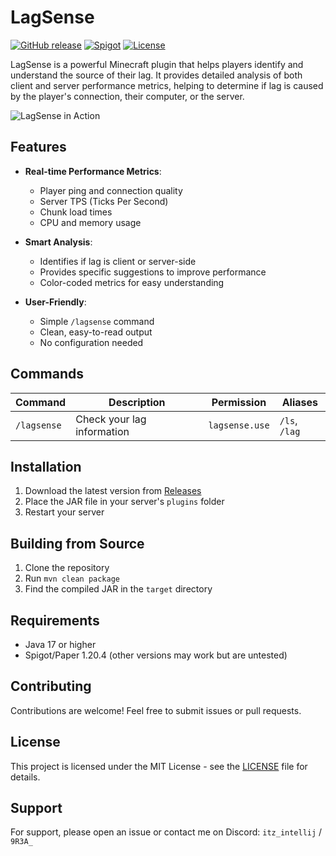 # LagSense

[![GitHub release](https://img.shields.io/github/v/release/9r3a/LagSense?style=for-the-badge)](https://github.com/9r3a/LagSense/releases)
[![Spigot](https://img.shields.io/badge/Spigot-1.20.4-FFA500?style=for-the-badge&logo=java)](https://www.spigotmc.org/)
[![License](https://img.shields.io/github/license/9r3a/LagSense?style=for-the-badge)](LICENSE)

LagSense is a powerful Minecraft plugin that helps players identify and understand the source of their lag. It provides detailed analysis of both client and server performance metrics, helping to determine if lag is caused by the player's connection, their computer, or the server.

![LagSense in Action](https://i.imgur.com/placeholder.png)

## Features

- **Real-time Performance Metrics**:
  - Player ping and connection quality
  - Server TPS (Ticks Per Second)
  - Chunk load times
  - CPU and memory usage

- **Smart Analysis**:
  - Identifies if lag is client or server-side
  - Provides specific suggestions to improve performance
  - Color-coded metrics for easy understanding

- **User-Friendly**:
  - Simple `/lagsense` command
  - Clean, easy-to-read output
  - No configuration needed

## Commands

| Command | Description | Permission | Aliases |
|---------|-------------|------------|---------|
| `/lagsense` | Check your lag information | `lagsense.use` | `/ls`, `/lag` |

## Installation

1. Download the latest version from [Releases](https://github.com/9r3a/LagSense/releases)
2. Place the JAR file in your server's `plugins` folder
3. Restart your server

## Building from Source

1. Clone the repository
2. Run `mvn clean package`
3. Find the compiled JAR in the `target` directory

## Requirements

- Java 17 or higher
- Spigot/Paper 1.20.4 (other versions may work but are untested)

## Contributing

Contributions are welcome! Feel free to submit issues or pull requests.

## License

This project is licensed under the MIT License - see the [LICENSE](LICENSE) file for details.

## Support

For support, please open an issue or contact me on Discord: `itz_intellij` / `9R3A_`
